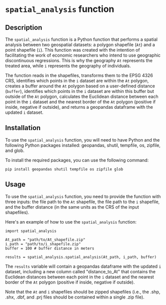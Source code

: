 
# `spatial_analysis` function

## Description
The `spatial_analysis` function is a Python function that performs a spatial analysis between two geospatial datasets: a polygon shapefile (`At`) and a point shapefile (`i`). This function was created with the intention of facilitating the work of economic researchers who intend to use geographic discontinuous regressions. This is why the geography `At` represents the treated area, while `i` represents the geography of individuals.


The function reads in the shapefiles, transforms them to the EPSG 4326 CRS, identifies which points in the `i` dataset are within the `At` polygon, creates a buffer around the `At` polygon based on a user-defined distance (`buffer`), identifies which points in the `i` dataset are within this buffer but outside of the `At` polygon, calculates the Euclidean distance between each point in the `i` dataset and the nearest border of the `At` polygon (positive if inside, negative if outside), and returns a geopandas dataframe with the updated `i` dataset.

## Installation
To use the `spatial_analysis` function, you will need to have Python and the following Python packages installed: geopandas, shutil, tempfile, os, zipfile, and glob.

To install the required packages, you can use the following command:

```
pip install geopandas shutil tempfile os zipfile glob
```

## Usage
To use the `spatial_analysis` function, you need to provide the function with three inputs: the file path to the `At` shapefile, the file path to the `i` shapefile, and the buffer distance (in the same units as the CRS of the input shapefiles).

Here's an example of how to use the `spatial_analysis` function:

```
import spatial_analysis

At_path = "path/to/At_shapefile.zip"
i_path = "path/to/i_shapefile.zip"
buffer = 100 # buffer distance in meters

results = spatial_analysis.spatial_analysis(At_path, i_path, buffer)
```

The `results` variable will contain a geopandas dataframe with the updated `i` dataset, including a new column called "distance_to_At" that contains the Euclidean distances between each point in the `i` dataset and the nearest border of the `At` polygon (positive if inside, negative if outside).

Note that the `At` and `i` shapefiles should be zipped shapefiles (i.e., the .shp, .shx, .dbf, and .prj files should be contained within a single .zip file).